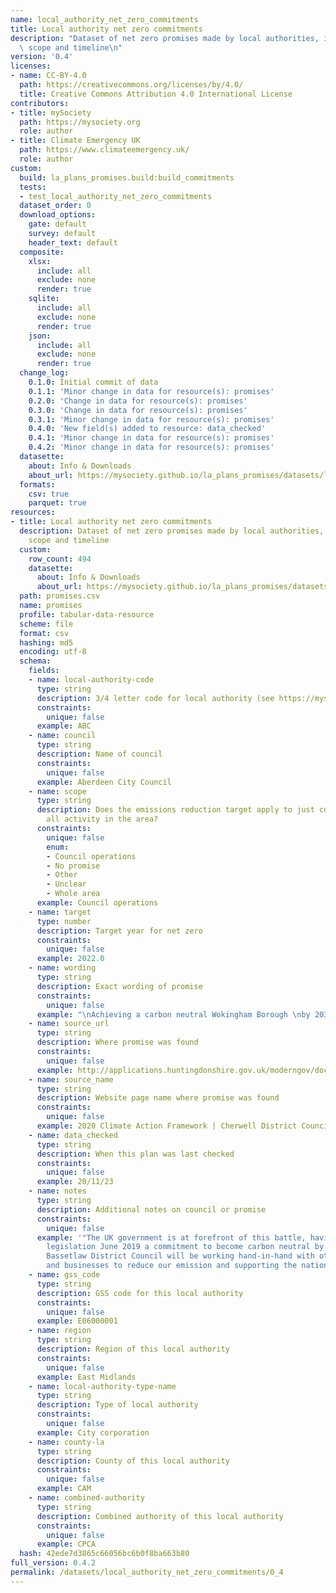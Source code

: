 ```yaml
---
name: local_authority_net_zero_commitments
title: Local authority net zero commitments
description: "Dataset of net zero promises made by local authorities, including their\
  \ scope and timeline\n"
version: '0.4'
licenses:
- name: CC-BY-4.0
  path: https://creativecommons.org/licenses/by/4.0/
  title: Creative Commons Attribution 4.0 International License
contributors:
- title: mySociety
  path: https://mysociety.org
  role: author
- title: Climate Emergency UK
  path: https://www.climateemergency.uk/
  role: author
custom:
  build: la_plans_promises.build:build_commitments
  tests:
  - test_local_authority_net_zero_commitments
  dataset_order: 0
  download_options:
    gate: default
    survey: default
    header_text: default
  composite:
    xlsx:
      include: all
      exclude: none
      render: true
    sqlite:
      include: all
      exclude: none
      render: true
    json:
      include: all
      exclude: none
      render: true
  change_log:
    0.1.0: Initial commit of data
    0.1.1: 'Minor change in data for resource(s): promises'
    0.2.0: 'Change in data for resource(s): promises'
    0.3.0: 'Change in data for resource(s): promises'
    0.3.1: 'Minor change in data for resource(s): promises'
    0.4.0: 'New field(s) added to resource: data_checked'
    0.4.1: 'Minor change in data for resource(s): promises'
    0.4.2: 'Minor change in data for resource(s): promises'
  datasette:
    about: Info & Downloads
    about_url: https://mysociety.github.io/la_plans_promises/datasets/local_authority_net_zero_commitments/0_4_2
  formats:
    csv: true
    parquet: true
resources:
- title: Local authority net zero commitments
  description: Dataset of net zero promises made by local authorities, including their
    scope and timeline
  custom:
    row_count: 494
    datasette:
      about: Info & Downloads
      about_url: https://mysociety.github.io/la_plans_promises/datasets/local_authority_net_zero_commitments/0_4_2#promises
  path: promises.csv
  name: promises
  profile: tabular-data-resource
  scheme: file
  format: csv
  hashing: md5
  encoding: utf-8
  schema:
    fields:
    - name: local-authority-code
      type: string
      description: 3/4 letter code for local authority (see https://mysociety.github.io/uk_local_authority_names_and_codes/)
      constraints:
        unique: false
      example: ABC
    - name: council
      type: string
      description: Name of council
      constraints:
        unique: false
      example: Aberdeen City Council
    - name: scope
      type: string
      description: Does the emissions reduction target apply to just council or to
        all activity in the area?
      constraints:
        unique: false
        enum:
        - Council operations
        - No promise
        - Other
        - Unclear
        - Whole area
      example: Council operations
    - name: target
      type: number
      description: Target year for net zero
      constraints:
        unique: false
      example: 2022.0
    - name: wording
      type: string
      description: Exact wording of promise
      constraints:
        unique: false
      example: "\nAchieving a carbon neutral Wokingham Borough \nby 2030."
    - name: source_url
      type: string
      description: Where promise was found
      constraints:
        unique: false
      example: http://applications.huntingdonshire.gov.uk/moderngov/documents/s117768/Environment%20Principles%20Report.pdf
    - name: source_name
      type: string
      description: Website page name where promise was found
      constraints:
        unique: false
      example: 2020 Climate Action Framework | Cherwell District Council
    - name: data_checked
      type: string
      description: When this plan was last checked
      constraints:
        unique: false
      example: 20/11/23
    - name: notes
      type: string
      description: Additional notes on council or promise
      constraints:
        unique: false
      example: '"The UK government is at forefront of this battle, having signed into
        legislation June 2019 a commitment to become carbon neutral by 2050. As such,
        Bassetlaw District Council will be working hand-in-hand with other Local Authorities
        and businesses to reduce our emission and supporting the national agenda."'
    - name: gss_code
      type: string
      description: GSS code for this local authority
      constraints:
        unique: false
      example: E06000001
    - name: region
      type: string
      description: Region of this local authority
      constraints:
        unique: false
      example: East Midlands
    - name: local-authority-type-name
      type: string
      description: Type of local authority
      constraints:
        unique: false
      example: City corporation
    - name: county-la
      type: string
      description: County of this local authority
      constraints:
        unique: false
      example: CAM
    - name: combined-authority
      type: string
      description: Combined authority of this local authority
      constraints:
        unique: false
      example: CPCA
  hash: 42ede7d3865c66056bc6b0f8ba663b80
full_version: 0.4.2
permalink: /datasets/local_authority_net_zero_commitments/0_4
---
```

